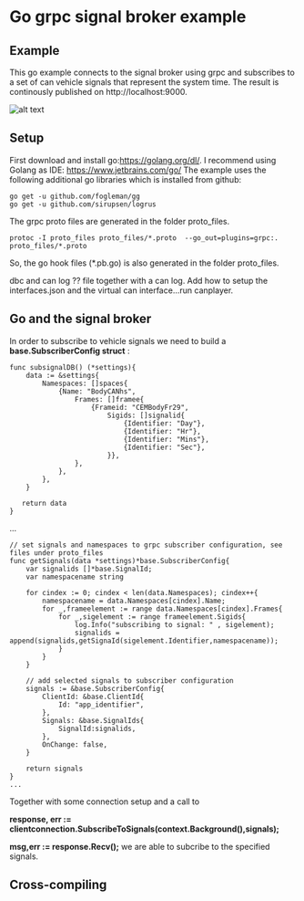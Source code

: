 #  Go grpc signal broker example

## Example

This go example connects to the signal broker using grpc and subscribes to a set of can vehicle signals that represent the system time. The result is continously published on http://localhost:9000. 

![alt text](https://github.com/PeterWinzell/signalbroker-server/blob/go-example/examples/grpc/go/timeSync/printer/screen.png)

## Setup
First download and install go:https://golang.org/dl/. I recommend using Golang as IDE: https://www.jetbrains.com/go/
The example uses the following additional go libraries which is installed from github:

```
go get -u github.com/fogleman/gg
go get -u github.com/sirupsen/logrus
```

The grpc proto files are generated in the folder proto_files.
```
protoc -I proto_files proto_files/*.proto  --go_out=plugins=grpc:. proto_files/*.proto
```
So, the go hook files (*.pb.go) is also generated in the folder proto_files.

<TODO> dbc and can log ??  file together with a can log. Add how to setup the interfaces.json and the virtual can interface...run canplayer.
  
## Go and the signal broker

In order to subscribe to vehicle signals we need to build a **base.SubscriberConfig struct** :
```
func subsignalDB() (*settings){
	data := &settings{
		Namespaces: []spaces{
			{Name: "BodyCANhs",
				Frames: []framee{
					{Frameid: "CEMBodyFr29",
						Sigids: []signalid{
							{Identifier: "Day"},
							{Identifier: "Hr"},
							{Identifier: "Mins"},
							{Identifier: "Sec"},
						}},
				},
			},
		},
	}

   return data
}
```
...
```
// set signals and namespaces to grpc subscriber configuration, see files under proto_files
func getSignals(data *settings)*base.SubscriberConfig{
	var signalids []*base.SignalId;
	var namespacename string

	for cindex := 0; cindex < len(data.Namespaces); cindex++{
		namespacename = data.Namespaces[cindex].Name;
		for _,frameelement := range data.Namespaces[cindex].Frames{
			for _,sigelement := range frameelement.Sigids{
				log.Info("subscribing to signal: " , sigelement);
				signalids = append(signalids,getSignaId(sigelement.Identifier,namespacename));
			}
		}
	}

	// add selected signals to subscriber configuration
	signals := &base.SubscriberConfig{
		ClientId: &base.ClientId{
			Id: "app_identifier",
		},
		Signals: &base.SignalIds{
			SignalId:signalids,
		},
		OnChange: false,
	}

	return signals
}
...
```
Together with some connection setup and a call to 

**response, err := clientconnection.SubscribeToSignals(context.Background(),signals);**

**msg,err := response.Recv();** 
we are able to subcribe to the specified signals.
 
## Cross-compiling 

